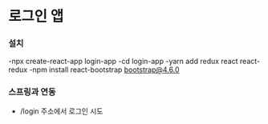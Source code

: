 # 로그인 앱

### 설치
-npx create-react-app login-app
-cd login-app
-yarn add redux react react-redux
-npm install react-bootstrap bootstrap@4.6.0

### 스프링과 연동
- /login 주소에서 로그인 시도